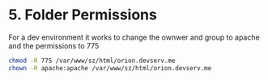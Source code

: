 # 5. Folder Permissions

For a dev environment it works to change the ownwer and group to apache and the permissions to 775

```sh
chmod -R 775 /var/www/sz/html/orion.devserv.me
chown -R apache:apache /var/www/sz/html/orion.devserv.me
```
